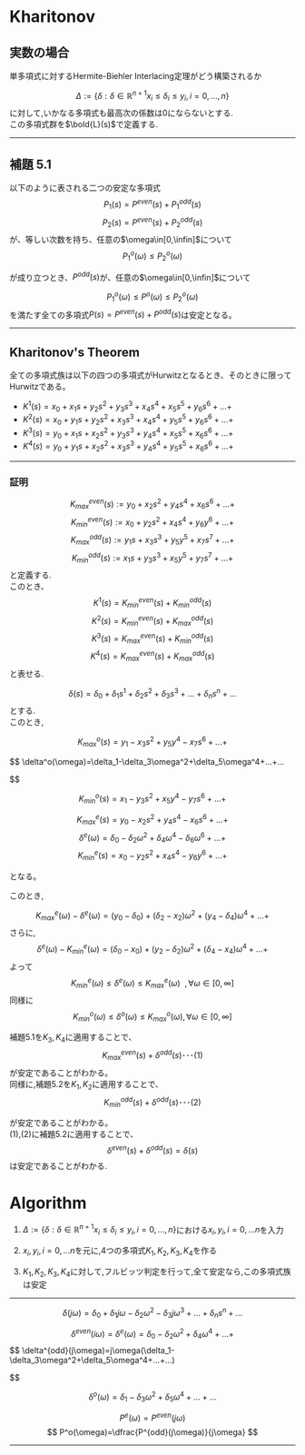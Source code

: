 # Kharitonov


## 実数の場合
単多項式に対するHermite-Biehler Interlacing定理がどう構築されるか

$$
\Delta := \{\delta:\delta\in\mathbb{R}^{n+1}
x_i \leq \delta_i \leq y_i , i=0,...,n
\}
$$
に対して,いかなる多項式も最高次の係数は0にならないとする.  
この多項式群を$\bold{L}(s)$で定義する.

___
## 補題 5.1
以下のように表される二つの安定な多項式
$$
P_1(s)=P^{even}(s)+P_1^{odd}(s)
$$
$$
P_2(s)=P^{even}(s)+P_2^{odd}(s)
$$
が、等しい次数を持ち、任意の$\omega\in[0,\infin]$について
$$
P_1^o(\omega)\leq P_2^o(\omega)
$$

が成り立つとき、$P^{odd}(s)$が、任意の$\omega\in[0,\infin]$について

$$
P_1^o(\omega)\leq P^o(\omega) \leq P_2^o(\omega)
$$
を満たす全ての多項式$P(s)=P^{even}(s)+P^{odd}(s)$は安定となる。
___

## Kharitonov's Theorem
全ての多項式族は以下の四つの多項式がHurwitzとなるとき、そのときに限ってHurwitzである。
- $K^1(s)=x_0+x_1 s+y_2 s^2+y_3s^3+x_4s^4+x_5s^5+y_6s^6+...+$
- $K^2(s)=x_0+y_1s+y_2s^2+x_3s^3+x_4s^4 + y_5s^5+y_6s^6+...+$
- $K^3(s)=y_0+x_1s+x_2s^2+y_3s^3+y_4s^4+x_5s^5+x_6s^6+...+$
- $K^4(s)=y_0+y_1s+x_2s^2+x_3s^3+y_4s^4+y_5s^5+x_6s^6+...+$
____
### 証明
$$
K_{max}^{even}(s):=y_0+x_2s^2+y_4s^4+x_6s^6+...+
$$
$$
K_{min}^{even}(s):=x_0+y_2s^2+x_4s^4+y_6y^6+...+
$$
$$
K^{odd}_{max}(s):=y_1s+x_3s^3+y_5y^5+x_7s^7+...+
$$
$$
K^{odd}_{min}(s):=x_1s+y_3s^3+x_5y^5+y_7s^7+...+
$$
と定義する.  
このとき、
$$
K^1(s)=K_{min}^{even}(s)+K^{odd}_{min}(s)
$$
$$
K^2(s)=K_{min}^{even}(s)+K^{odd}_{max}(s)
$$
$$
K^3(s)=K_{max}^{even}(s)+K^{odd}_{min}(s)
$$
$$
K^4(s)=K_{max}^{even}(s)+K^{odd}_{max}(s)
$$
と表せる.  

$$
\delta(s)=\delta_0+\delta_1s^1+\delta_2s^2+\delta_3s^3+...+\delta_ns^n+...
$$
とする.  
このとき,


$$
K^{o}_{max}(s)=y_1-x_3s^2+y_5y^4-x_7s^6+...+
$$

$$
\delta^o(\omega)=\delta_1-\delta_3\omega^2+\delta_5\omega^4+...+...

$$

$$
K^{o}_{min}(s)=x_1-y_3s^2+x_5y^4-y_7s^6+...+
$$

$$
K_{max}^{e}(s)=y_0-x_2s^2+y_4s^4-x_6s^6+...+
$$
$$
\delta^e(\omega)=\delta_0-\delta_2\omega^2+\delta_4\omega^4-\delta_6\omega^6+...+
$$
$$
K_{min}^{e}(s)=x_0-y_2s^2+x_4s^4-y_6y^6+...+
$$

となる。  

このとき,

$$
K_{max}^e(\omega)-\delta^e(\omega)=(y_0-\delta_0)+(\delta_2-x_2)\omega^2+(y_4-\delta_4)\omega^4+...+
$$
さらに,
$$
\delta^e(\omega)-K_{min}^e(\omega)=(\delta_0-x_0)+(y_2-\delta_2)\omega^2+(\delta_4-x_4)\omega^4+...+
$$
よって
$$
K_{min}^e(\omega)\leq\delta^e(\omega)\leq K^e_{max}(\omega)\ \ ,\forall\omega\in[0,\infty]
$$
同様に
$$
K_{min}^o(\omega)\leq\delta^o(\omega)\leq K^o_{max}(\omega)  ,\forall\omega\in[0,\infty]
$$

補題5.1を$K_3,K_4$に適用することで、
$$
K_{max}^{even}(s)+\delta^{odd}(s) ･･･(1)
$$ 
が安定であることがわかる。  
同様に,補題5.2を$K_1,K_2$に適用することで、
$$
K_{min}^{odd}(s)+\delta^{odd}(s) ･･･(2)
$$

が安定であることがわかる。  
(1),(2)に補題5.2に適用することで、
$$
\delta^{even}(s)+\delta^{odd}(s)=\delta(s)
$$
は安定であることがわかる.

# Algorithm

1. $\Delta := \{\delta:\delta\in\mathbb{R}^{n+1}
x_i \leq \delta_i \leq y_i , i=0,...,n
\}$における$x_i,y_i,i=0,...n$を入力  

2. $x_i,y_i,i=0,...n$を元に,4つの多項式$K_1,K_2,K_3,K_4$を作る

3. $K_1,K_2,K_3,K_4$に対して,フルビッツ判定を行って,全て安定なら,この多項式族は安定


___

$$
\delta(j\omega)=\delta_0+\delta_1j\omega-\delta_2\omega^2-\delta_3j\omega^3+...+\delta_ns^n+...
$$

$$
\delta^{even}(i\omega)=\delta^e(\omega)=\delta_0-\delta_2\omega^2+\delta_4\omega^4+...+
$$
$$
\delta^{odd}(j\omega)=j\omega(\delta_1-\delta_3\omega^2+\delta_5\omega^4+...+...)

$$

$$
\delta^o(\omega)=\delta_1-\delta_3\omega^2+\delta_5\omega^4+...+...
$$

$$
P^e(\omega)=P^{even}(j\omega)
$$
$$
P^o(\omega)=\dfrac{P^{odd}(j\omega)}{j\omega}
$$
___